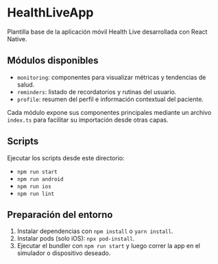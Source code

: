 # HealthLiveApp

Plantilla base de la aplicación móvil Health Live desarrollada con React Native.

## Módulos disponibles

- `monitoring`: componentes para visualizar métricas y tendencias de salud.
- `reminders`: listado de recordatorios y rutinas del usuario.
- `profile`: resumen del perfil e información contextual del paciente.

Cada módulo expone sus componentes principales mediante un archivo `index.ts` para facilitar su importación desde otras capas.

## Scripts

Ejecutar los scripts desde este directorio:

- `npm run start`
- `npm run android`
- `npm run ios`
- `npm run lint`

## Preparación del entorno

1. Instalar dependencias con `npm install` o `yarn install`.
2. Instalar pods (solo iOS): `npx pod-install`.
3. Ejecutar el bundler con `npm run start` y luego correr la app en el simulador o dispositivo deseado.
